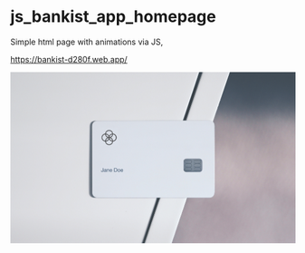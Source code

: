 # js_bankist_app_homepage

Simple html page with animations via JS,

https://bankist-d280f.web.app/

![Tirle](./card.jpg)
